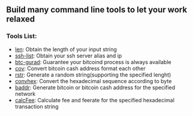 ## Build many command line tools to let your work relaxed

### Tools List:

- [len](https://github.com/qshuai/commandlineTool/tree/master/len): Obtain the length of your input string
- [ssh-list](https://github.com/qshuai/commandlineTool/tree/master/ssh-list): Obtain your ssh server alias and ip
- [btc-gurad](https://github.com/qshuai/commandlineTool/tree/master/btc-guard): Guarantee your bitcoind process is always available
- [cov](https://github.com/qshuai/Tools/tree/master/cov): Convert bitcoin cash address format each other
- [rstr](https://github.com/qshuai/Tools/tree/master/rstr): Generate a random string(supporting the specified lenght)
- [convhex](https://github.com/qshuai/Tools/tree/master/convhex): Convert the hexadecimal sequence according to byte
- [baddr](https://github.com/qshuai/Tools/tree/master/baddr): Generate bitcoin or bitcoin cash address for the specified network
- [calcFee](https://github.com/qshuai/Tools/tree/master/calcFee): Calculate fee and feerate for the specified hexadecimal transaction string
